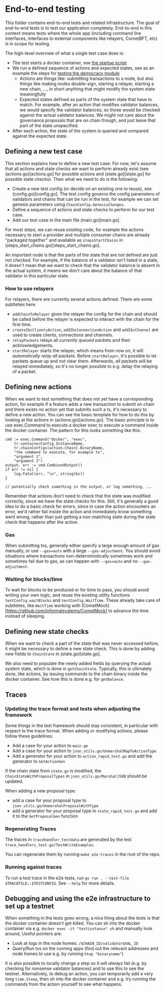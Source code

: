 # End-to-end testing

This folder contains end-to-end tests and related infrastructure.
The goal of end-to-end tests is to test our application completely.
End-to-end in this context means tests
where the whole app (including command line interfaces, interfaces to external components like
relayers, CometBFT, etc) is in scope for testing.

The high-level overview of what a single test case does is:
* The test starts a docker container, see [the startup script](testnet-scripts/start-docker.sh)
* We run a defined sequence of actions and expected states, see as an example the steps for [testing the democracy module](steps_democracy.go)
    * Actions are things like: submitting transactions to a node, but also things like making nodes double-sign, starting a relayer, starting a new chain, ..., in short anything
that might modify the system state meaningfully
    * Expected states defined as parts of the system state that have to match. For example, after an action that modifies validator balances, we would specify
    the validator balances, so those would be checked against the actual validator balances. We might not care about the governance proposals that are on chain
    though, and just leave that part of the state unspecified.
* After each action, the state of the system is queried and compared against the expected state.

## Defining a new test case

This section explains how to define a new test case. For now, let's assume that
all actions and state checks we want to perform already exist (see (actions.go)[actions.go]
for possible actions and (state.go)[state.go] for possible state checks).
Then what we need to do is the following:
* Create a new test config (or decide on an existing one to reuse), see (config.go)[config.go].
The test config governs the config parameters of validators and chains that can be run in the test,
for example we can set genesis parameters using `ChainConfig.GenesisChanges`.
* Define a sequence of actions and state checks to perform for our test case.
* Add our test case in the main file (main.go)[main.go].

For most steps, we can reuse existing code, for example
the actions necessary to start a provider and multiple consumer chains
are already "packaged together" and available as
`stepsStartChains` in (steps_start_chains.go)[steps_start_chains.go].

An important node is that the parts of the state that are *not* defined are
just *not checked*. For example, 
if the balance of a validator isn't listed in a state, it doesn't mean that we want to check
that the validator balance is absent in the actual system, it means we
don't care about the balance of that validator in this particular state.

### How to use relayers

For relayers, there are currently several actions defined.
There are some subtleties here.

* `addChainToRelayer` gives the relayer the config for the chain and should be called before the relayer is expected to interact with the chain for the first time.
* `createIbcClientsAction`, `addIbcConnectionAction` and `addIbcChannel` are used to create clients, connections and channels.
* `relayPackets` relays all *currently queued* packets and their acknowledgements.
* `startRelayer` starts the relayer, which means from now on, it will *automatically relay all packets*.
Before `startRelayer`, it's possible to let packets queue up and not clear them.
Afterwards, *all packets* will be relayed immediately, so it's no longer possible
to e.g. delay the relaying of a packet.


## Defining new actions

When we want to test something that does not yet have a corresponding action,
for example if a feature adds a new transaction to submit on chain and
there exists no action yet that submits such a tx,
it's necessary to define a new action.
You can see the basic template for how to do this by looking at the actions in
(actions.go)[actions.go].
The basic principle is to use exec.Command to execute a docker exec to execute a
command inside the docker container.
The pattern for this looks something like this:
```
cmd := exec.Command("docker", "exec", 
    tr.containerConfig.InstanceName,
    tr.chainConfigs[action.Chain].BinaryName,
    "the command to execute, for example tx",
    "argument 1",
    "argument 2")
output, err := cmd.CombinedOutput()
if err != nil {
    log.Fatal(err, "\n", string(bz))
}

// potentially check something in the output, or log something, ...
```

Remember that actions don't need to check that the state was modified correctly,
since we have the state checks for this.
Still, it's generally a good idea to do a basic check for errors,
since in case the action encounters an error,
we'd rather fail inside the action and immediately know something went wrong,
rather than just getting a non-matching state during the state check that happens after the action.

### Gas
When submitting txs, generally either specify a large enough amount of gas manually,
or use `--gas=auto` with a large `--gas-adjustment`.
You should avoid situations where transactions non-deterministically sometimes
work and sometimes fail due to gas, as can happen with `--gas=auto` and no `--gas-adjustment`.

### Waiting for blocks/time

To wait for blocks to be produced or for time to pass,
you should avoid writing your own logic, and reuse the existing
utility functions `testConfig.waitBlocks` and `testConfig.WaitTime`.
These already take care of subtleties, like `WaitTime` working with
(CometMock)[https://github.com/informalsystems/CometMock] to
advance the time instead of sleeping.

## Defining new state checks

When we want to check a part of the state that was never accessed before, it
might be necessary to define a new state check.
This is done by adding new fields to `ChainState` in (state.go)[state.go].

We also need to populate the newly added fields by querying the actual system state,
which is done in `getChainState`.
Typically, this is ultimately done, like actions, by issuing commands to the chain binary
inside the docker container. See how this is done e.g. for `getBalance`.

## Traces

### Updating the trace format and tests when adjusting the framework

Some things in the test framework should stay consistent, in particular with respect to the trace format.
When adding or modifying actions, please follow these guidelines:
* Add a case for your action to `main.go`
* Add a case for your action to `json_utils.go/UnmarshalMapToActionType`
* Add a generator for your action to `action_rapid_test.go` and add the generator to `GetActionGen`

If the chain state from `state.go` is modified, the `ChainStateWithProposalTypes` in `json_utils.go/MarshalJSON` should be updated.

When adding a new proposal type:
* add a case for your proposal type to `json_utils.go/UnmarshalProposalWithType`
* add a generator for your proposal type in `state_rapid_test.go` and add it to the `GetProposalGen` function

### Regenerating Traces

The traces in `tracehandler_testdata` are generated by the test `trace_handlers_test.go/TestWriteExamples`.

You can regenerate them by running `make e2e-traces` in the root of the repo.

### Running against traces

To run a test trace in the e2e tests, run `go run . --test-file $TRACEFILE::$TESTCONFIG`.
See `--help` for more details.

## Debugging and using the e2e infrastructure to set up a testnet

When something in the tests goes wrong, a nice thing about the tests is that the
docker container doesn't get killed.
You can sh into the docker container via e.g. `docker exec -it "testinstance" sh` and manually look around,
Useful pointers are:
* Look at logs in the node homes: `/$CHAIN_ID/validator$VAL_ID`
* Query/Run txs on the running apps (find out the relevant addresses and node homes to use e.g. by running `htop "binaryname"`)

It is also possible to locally change a step so it will *always* fail (e.g. by checking for nonsense validator balances)
and to use this to see the testnet. Alternatively, to debug an action,
you can temporarily add a very long `time.Sleep`, then sh into the docker container
and e.g. try running the commands from the action yourself to see what happens.